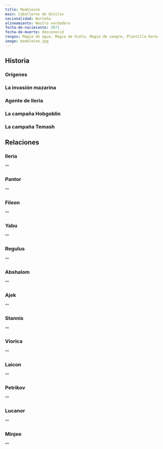 ```yaml
---
title: Madeleine
main: Caballeros de Ustilus
nacionalidad: Norteña
alineamiento: Neutro verdadero
fecha-de-nacimiento: 3971
fecha-de-muerte: desconocid
rangos: Magia de agua, Magia de hielo, Magia de sangre, Plantilla boreal, Influenciar
image: madeleine.jpg
---
```




## Historia

### Orígenes



### La invasión mazarina



### Agente de Ileria



### La campaña Hobgoblin



### La campaña Temash



## Relaciones

### Ileria

""

### Pantor

""

### Fileon

""

### Yabu

""

### Regulus

""

### Abshalom

""

### Ajek

""

### Stannis

""

### Viorica

""

### Laicon

""

### Petrikov

""

### Lucanor

""

### Minjee

""